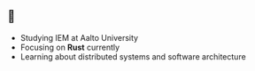 ## 👋
- Studying IEM at Aalto University
- Focusing on **Rust** currently
- Learning about distributed systems and software architecture

